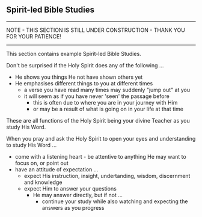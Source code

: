 ## Spirit-led Bible Studies
___

NOTE - THIS SECTION IS STILL UNDER CONSTRUCTION - THANK YOU FOR YOUR PATIENCE!
___

This section contains example Spirit-led Bible Studies.  

Don't be surprised if the Holy Spirit does any of the following ...

- He shows you things He not have shown others yet  
- He emphasises different things to you at different times
    - a verse you have read many times may suddenly "jump out" at you
    - it will seem as if you have never 'seen' the passage before
        - this is often due to where you are in your journey with Him 
        - or may be a result of what is going on in your life at that time

These are all functions of the Holy Spirit being your divine Teacher as you study His Word. 

When you pray and ask the Holy Spirit to open your eyes and understanding to study His Word ...
- come with a listening heart - be attentive to anything He may want to focus on, or point out
- have an attitude of expectation ...
    - expect His instruction, insight, undertanding, wisdom, discernment and knowledge
    - expect Him to answer your questions
        - He may answer directly, but if not ...
            - continue your study while also watching and expecting the answers as you progress

 
 
